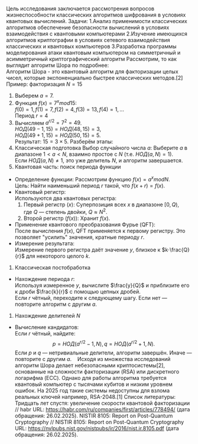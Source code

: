 Цель исследования заключается рассмотрения вопросов жизнеспособности классических алгоритмов шифрования в условиях квантовых вычислений.
Задачи:
1.Анализ применимости классических алгоритмов обеспечение безопасности вычислений в условиях взаимодействия с квантовыми компьютерами
2.Изучение имеющихся алгоритмов криптографии в условиях сетевого взаимодействия классических и квантовых компьютеров
3.Разработка программы моделирования атаки квантовым компьютером на симметричный и асимметричный криптографический алгоритм
Рассмотрим, то как выглядит алгоритм Шора по подробнее:  
Алгоритм Шора - это квантовый алгоритм для факторизации целых чисел, которые экспоненциально быстрее классических методов.[2]
Пример: факторизация $N=15$
1. Выберем $a = 7$.
2. Функция $f(x) = 7^x mod  15$:  
    $f(0)=1, f(1)=7, f(2)=4, f(3)=13, f(4)=1, ...$  
    Период $r=4$
3. Вычисляем $a^{r/2}=7^2=49$.  
    $НОД(49−1,15)=НОД(48,15)=3,$  
    $НОД(49+1,15)=НОД(50,15)=5$.  
    Результат: $15=3×5$.
Разберём этапы:
4. Классическая подготовка
Выбор случайного числа $a$:
Выберите $a$ в диапазоне $1<a<N$, взаимно простое с $N$ (т.е. $НОД(a,N)=1$).
Если $НОД(a,N)≠1$, это уже делитель $N$, и алгоритм завершается.  
5. Квантовая часть: поиск периода функции
- Определение функции:
    Рассмотрим функцию $f(x)=a^x mod  N$.  
    Цель: Найти наименьший период $r$ такой, что $f(x+r)=f(x)$.  
- Квантовый регистр:  
    Используются два квантовых регистра:
    1. Первый регистр $(x)$: Суперпозиция всех $x$ в диапазоне $[0,Q)$, где $Q$ — степень двойки, $Q≈N^2$.
    2. Второй регистр $(f(x))$: Хранит $f(x)$.
- Применение квантового преобразования Фурье (QFT):  
    После вычисления $f(x)$, QFT применяется к первому регистру. Это позволяет "усилить" значения, кратные периоду $r$.  
- Измерение результата:  
    Измерение первого регистра даёт значение $y$, близкое к $k⋅\frac{Q}{r}$​ для некоторого целого $k$.  
1. Классическая постобработка
- Нахождение периода $r$:  
    Используя измеренное $y$, вычислите $\frac{y}{Q}$​ и приблизите его к дроби $\frac{k}{r}​$ с помощью цепных дробей.  
    Если $r$ чётный, переходите к следующему шагу. Если нет — повторите алгоритм с другим $a$.  
1. Нахождение делителей $N$
- Вычисление кандидатов:  
Если $r$ чётный, найдите: 
    $$
    p=НОД(a^{r/2}−1,N), q=НОД(a^{r/2}+1,N).
    $$
Если $p$ и $q$ — нетривиальные делители, алгоритм завершён. Иначе — повторите с другим $a$.   
Исходя из множества исследований алгоритм Шора делает небезопасными криптосистемы[2], основанные на сложности факторизации (RSA) или дискретного логарифма (ECC). Однако для работы алгоритма требуется квантовый компьютер с тысячами кубитов и низким уровнем ошибок. На 2025 год такие системы недоступны для взлома реальных ключей например, RSA-2048.[1]
Список литературы:
Тридцать лет спустя: увеличение скорости квантовой факторизации // habr URL: https://habr.com/ru/companies/first/articles/778494/ (дата обращения: 26.02.2025).
NISTIR 8105: Report on Post-Quantum Cryptography // NISTIR 8105: Report on Post-Quantum Cryptography URL: https://nvlpubs.nist.gov/nistpubs/ir/2016/nist.ir.8105.pdf (дата обращения: 26.02.2025).

